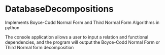 # DatabaseDecompositions
Implements Boyce-Codd Normal Form and Third Normal Form Algorithms in python

The console application allows a user to input a relation and functional dependencies, and the program will output the Boyce-Codd Normal Form or Third Normal form decomposition
